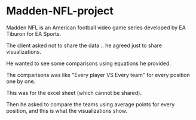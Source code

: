 # Madden-NFL-project
Madden NFL is an American football video game series developed by EA Tiburon for EA Sports.

The client asked not to share the data .. he agreed just to share visualizations.

He wanted to see some comparisons using equations he provided.

The comparisons was like "Every player VS Every team" for every position one by one.

This was for the excel sheet (which cannot be shared).

Then he asked to compare the teams using average points for every position, and this is what the visualizations show.
